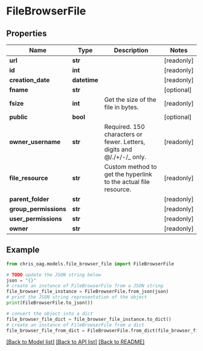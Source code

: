 # FileBrowserFile


## Properties

Name | Type | Description | Notes
------------ | ------------- | ------------- | -------------
**url** | **str** |  | [readonly] 
**id** | **int** |  | [readonly] 
**creation_date** | **datetime** |  | [readonly] 
**fname** | **str** |  | [optional] 
**fsize** | **int** | Get the size of the file in bytes. | [readonly] 
**public** | **bool** |  | [optional] 
**owner_username** | **str** | Required. 150 characters or fewer. Letters, digits and @/./+/-/_ only. | [readonly] 
**file_resource** | **str** | Custom method to get the hyperlink to the actual file resource. | [readonly] 
**parent_folder** | **str** |  | [readonly] 
**group_permissions** | **str** |  | [readonly] 
**user_permissions** | **str** |  | [readonly] 
**owner** | **str** |  | [readonly] 

## Example

```python
from chris_oag.models.file_browser_file import FileBrowserFile

# TODO update the JSON string below
json = "{}"
# create an instance of FileBrowserFile from a JSON string
file_browser_file_instance = FileBrowserFile.from_json(json)
# print the JSON string representation of the object
print(FileBrowserFile.to_json())

# convert the object into a dict
file_browser_file_dict = file_browser_file_instance.to_dict()
# create an instance of FileBrowserFile from a dict
file_browser_file_from_dict = FileBrowserFile.from_dict(file_browser_file_dict)
```
[[Back to Model list]](../README.md#documentation-for-models) [[Back to API list]](../README.md#documentation-for-api-endpoints) [[Back to README]](../README.md)


